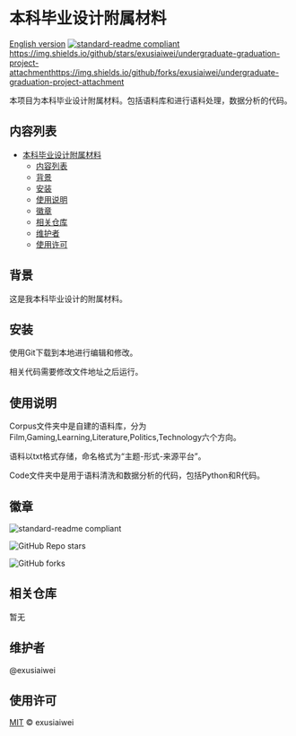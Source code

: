 # 本科毕业设计附属材料

[English version](https://github.com/exusiaiwei/undergraduate-graduation-project-attachment/blob/main/readme.md)
[![standard-readme compliant](https://img.shields.io/badge/readme%20style-standard-brightgreen.svg?style=flat-square)](https://github.com/RichardLitt/standard-readme)<https://img.shields.io/github/stars/exusiaiwei/undergraduate-graduation-project-attachment><https://img.shields.io/github/forks/exusiaiwei/undergraduate-graduation-project-attachment>

本项目为本科毕业设计附属材料。包括语料库和进行语料处理，数据分析的代码。

## 内容列表

- [本科毕业设计附属材料](#本科毕业设计附属材料)
  - [内容列表](#内容列表)
  - [背景](#背景)
  - [安装](#安装)
  - [使用说明](#使用说明)
  - [徽章](#徽章)
  - [相关仓库](#相关仓库)
  - [维护者](#维护者)
  - [使用许可](#使用许可)

## 背景

这是我本科毕业设计的附属材料。

## 安装

使用Git下载到本地进行编辑和修改。

相关代码需要修改文件地址之后运行。

## 使用说明

Corpus文件夹中是自建的语料库，分为Film,Gaming,Learning,Literature,Politics,Technology六个方向。

语料以txt格式存储，命名格式为“主题-形式-来源平台”。

Code文件夹中是用于语料清洗和数据分析的代码，包括Python和R代码。

## 徽章

![standard-readme compliant](https://img.shields.io/badge/readme%20style-standard-brightgreen.svg?style=flat-square)

![GitHub Repo stars](https://img.shields.io/github/stars/exusiaiwei/undergraduate-graduation-project-attachment)

![GitHub forks](https://img.shields.io/github/forks/exusiaiwei/undergraduate-graduation-project-attachment)
## 相关仓库

暂无

## 维护者

@exusiaiwei

## 使用许可

[MIT](LICENSE) © exusiaiwei

